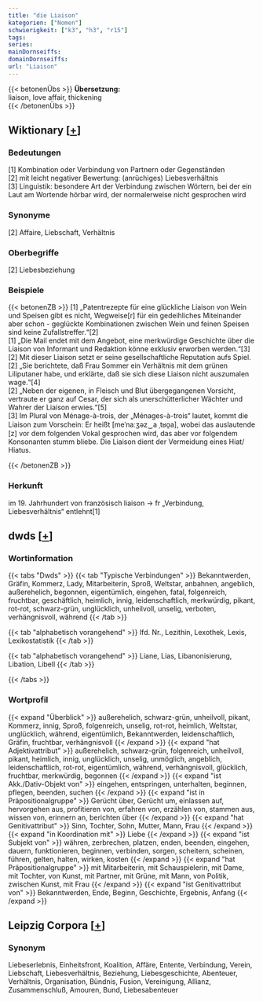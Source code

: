 ```yaml
---
title: "die Liaison"
kategorien: ["Nomen"]
schwierigkeit: ["k3", "h3", "r15"]
tags:
series:
mainDornseiffs:
domainDornseiffs:
url: "Liaison"
---
```


{{< betonenÜbs >}}
**Übersetzung:**  
liaison, love affair, thickening  
{{< /betonenÜbs >}}

## Wiktionary [[+](https://de.wiktionary.org/wiki/Liaison)]

### Bedeutungen
[1] Kombination oder Verbindung von Partnern oder Gegenständen  
[2] mit leicht negativer Bewertung: (anrüchiges) Liebesverhältnis  
[3] Linguistik: besondere Art der Verbindung zwischen Wörtern, bei der ein Laut am Wortende hörbar wird, der normalerweise nicht gesprochen wird  

### Synonyme
[2] Affaire, Liebschaft, Verhältnis  

### Oberbegriffe
[2] Liebesbeziehung  

### Beispiele
{{< betonenZB >}}
[1] „Patentrezepte für eine glückliche Liaison von Wein und Speisen gibt es nicht, Wegweise[r] für ein gedeihliches Miteinander aber schon - geglückte Kombinationen zwischen Wein und feinen Speisen sind keine Zufallstreffer.“[2]  
[1] „Die Mail endet mit dem Angebot, eine merkwürdige Geschichte über die Liaison von Informant und Redaktion könne exklusiv erworben werden.“[3]  
[2] Mit dieser Liaison setzt er seine gesellschaftliche Reputation aufs Spiel.  
[2] „Sie berichtete, daß Frau Sommer ein Verhältnis mit dem grünen Liliputaner habe, und erklärte, daß sie sich diese Liaison nicht auszumalen wage.“[4]  
[2] „Neben der eigenen, in Fleisch und Blut übergegangenen Vorsicht, vertraute er ganz auf Cesar, der sich als unerschütterlicher Wächter und Wahrer der Liaison erwies.“[5]  
[3] Im Plural von Ménage-à-trois, der „Ménages-à-trois“ lautet, kommt die Liaison zum Vorschein: Er heißt [meˈnaːʒəz‿a ˌtʁo̯a], wobei das auslautende [z] vor dem folgenden Vokal gesprochen wird, das aber vor folgendem Konsonanten stumm bliebe. Die Liaison dient der Vermeidung eines Hiat/ Hiatus.  

{{< /betonenZB >}}
### Herkunft
im 19. Jahrhundert von französisch liaison → fr „Verbindung, Liebesverhältnis“ entlehnt[1]  



## dwds [[+](https://www.dwds.de/wb/Liaison)]

### Wortinformation
{{< tabs "Dwds" >}}
{{< tab "Typische Verbindungen" >}}
Bekanntwerden, Gräfin, Kommerz, Lady, Mitarbeiterin, Sproß, Weltstar, anbahnen, angeblich, außerehelich, begonnen, eigentümlich, eingehen, fatal, folgenreich, fruchtbar, geschäftlich, heimlich, innig, leidenschaftlich, merkwürdig, pikant, rot-rot, schwarz-grün, unglücklich, unheilvoll, unselig, verboten, verhängnisvoll, während
{{< /tab >}}

{{< tab "alphabetisch vorangehend" >}}
lfd. Nr., Lezithin, Lexothek, Lexis, Lexikostatistik
{{< /tab >}}

{{< tab "alphabetisch vorangehend" >}}
Liane, Lias, Libanonisierung, Libation, Libell
{{< /tab >}}

{{< /tabs >}}

### Wortprofil
{{< expand "Überblick" >}} außerehelich, schwarz-grün, unheilvoll, pikant, Kommerz, innig, Sproß, folgenreich, unselig, rot-rot, heimlich, Weltstar, unglücklich, während, eigentümlich, Bekanntwerden, leidenschaftlich, Gräfin, fruchtbar, verhängnisvoll {{< /expand >}}
{{< expand "hat Adjektivattribut" >}} außerehelich, schwarz-grün, folgenreich, unheilvoll, pikant, heimlich, innig, unglücklich, unselig, unmöglich, angeblich, leidenschaftlich, rot-rot, eigentümlich, während, verhängnisvoll, glücklich, fruchtbar, merkwürdig, begonnen {{< /expand >}}
{{< expand "ist Akk./Dativ-Objekt von" >}} eingehen, entspringen, unterhalten, beginnen, pflegen, beenden, suchen {{< /expand >}}
{{< expand "ist in Präpositionalgruppe" >}} Gerücht über, Gerücht um, einlassen auf, hervorgehen aus, profitieren von, erfahren von, erzählen von, stammen aus, wissen von, erinnern an, berichten über {{< /expand >}}
{{< expand "hat Genitivattribut" >}} Sinn, Tochter, Sohn, Mutter, Mann, Frau {{< /expand >}}
{{< expand "in Koordination mit" >}} Liebe {{< /expand >}}
{{< expand "ist Subjekt von" >}} währen, zerbrechen, platzen, enden, beenden, eingehen, dauern, funktionieren, beginnen, verbinden, sorgen, scheitern, scheinen, führen, gelten, halten, wirken, kosten {{< /expand >}}
{{< expand "hat Präpositionalgruppe" >}} mit Mitarbeiterin, mit Schauspielerin, mit Dame, mit Tochter, von Kunst, mit Partner, mit Grüne, mit Mann, von Politik, zwischen Kunst, mit Frau {{< /expand >}}
{{< expand "ist Genitivattribut von" >}} Bekanntwerden, Ende, Beginn, Geschichte, Ergebnis, Anfang {{< /expand >}}

## Leipzig Corpora [[+](https://corpora.uni-leipzig.de/en/res?word=Liaison&corpusId=deu_newscrawl-public_2018)]


### Synonym
Liebeserlebnis, Einheitsfront, Koalition, Affäre, Entente, Verbindung, Verein, Liebschaft, Liebesverhältnis, Beziehung, Liebesgeschichte, Abenteuer, Verhältnis, Organisation, Bündnis, Fusion, Vereinigung, Allianz, Zusammenschluß, Amouren, Bund, Liebesabenteuer

